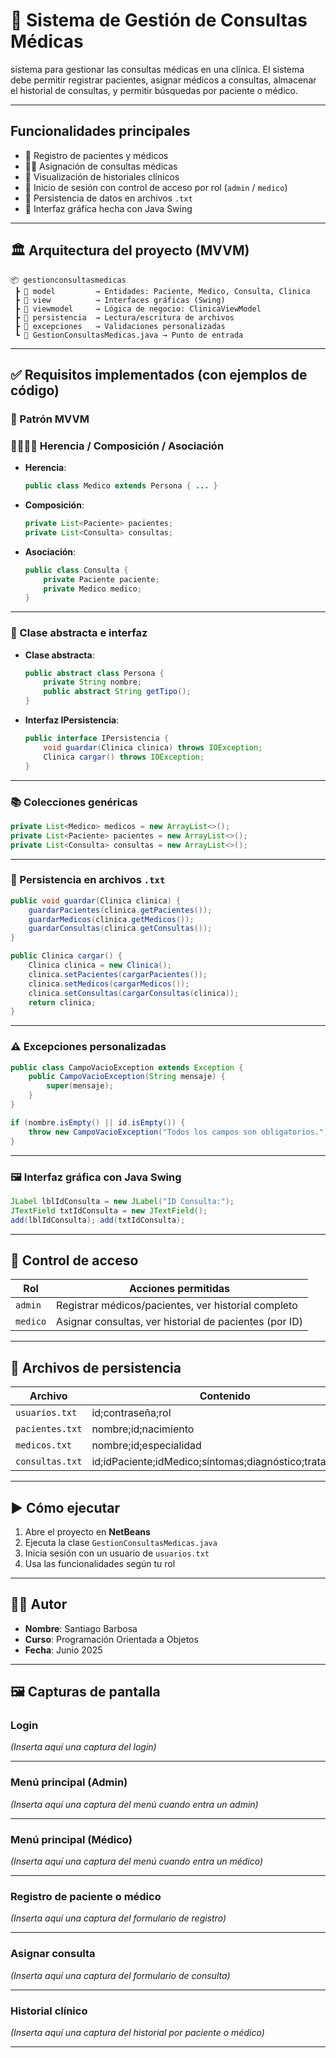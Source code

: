 
# 💉 Sistema de Gestión de Consultas Médicas
sistema para gestionar las consultas médicas en una clínica. El sistema debe permitir registrar pacientes, asignar médicos a consultas, almacenar el historial de consultas, y permitir búsquedas por paciente o médico.

---

##  Funcionalidades principales

- 🧾 Registro de pacientes y médicos
- 👨‍⚕️ Asignación de consultas médicas
- 📖 Visualización de historiales clínicos
- 🔐 Inicio de sesión con control de acceso por rol (`admin` / `medico`)
- 💾 Persistencia de datos en archivos `.txt`
- 🎨 Interfaz gráfica hecha con Java Swing

---

## 🏛️ Arquitectura del proyecto (MVVM)

```
📦 gestionconsultasmedicas
 ┣ 📂 model         → Entidades: Paciente, Medico, Consulta, Clinica
 ┣ 📂 view          → Interfaces gráficas (Swing)
 ┣ 📂 viewmodel     → Lógica de negocio: ClinicaViewModel
 ┣ 📂 persistencia  → Lectura/escritura de archivos
 ┣ 📂 excepciones   → Validaciones personalizadas
 ┗ 📄 GestionConsultasMedicas.java → Punto de entrada
```

---

## ✅ Requisitos implementados (con ejemplos de código)

### 📐 Patrón MVVM

### 👨‍👩‍👧‍👦 Herencia / Composición / Asociación

- **Herencia**:  
  ```java
  public class Medico extends Persona { ... }
  ```

- **Composición**:
  ```java
  private List<Paciente> pacientes;
  private List<Consulta> consultas;
  ```

- **Asociación**:
  ```java
  public class Consulta {
      private Paciente paciente;
      private Medico medico;
  }
  ```

---

### 🧱 Clase abstracta e interfaz

- **Clase abstracta**:
  ```java
  public abstract class Persona {
      private String nombre;
      public abstract String getTipo();
  }
  ```

- **Interfaz IPersistencia**:
  ```java
  public interface IPersistencia {
      void guardar(Clinica clinica) throws IOException;
      Clinica cargar() throws IOException;
  }
  ```

---

### 📚 Colecciones genéricas

```java
private List<Medico> medicos = new ArrayList<>();
private List<Paciente> pacientes = new ArrayList<>();
private List<Consulta> consultas = new ArrayList<>();
```

---

### 💾 Persistencia en archivos `.txt`

```java
public void guardar(Clinica clinica) {
    guardarPacientes(clinica.getPacientes());
    guardarMedicos(clinica.getMedicos());
    guardarConsultas(clinica.getConsultas());
}
```

```java
public Clinica cargar() {
    Clinica clinica = new Clinica();
    clinica.setPacientes(cargarPacientes());
    clinica.setMedicos(cargarMedicos());
    clinica.setConsultas(cargarConsultas(clinica));
    return clinica;
}
```

---

### ⚠️ Excepciones personalizadas

```java
public class CampoVacioException extends Exception {
    public CampoVacioException(String mensaje) {
        super(mensaje);
    }
}
```

```java
if (nombre.isEmpty() || id.isEmpty()) {
    throw new CampoVacioException("Todos los campos son obligatorios.");
}
```

---

### 🖼️ Interfaz gráfica con Java Swing

```java
JLabel lblIdConsulta = new JLabel("ID Consulta:");
JTextField txtIdConsulta = new JTextField();
add(lblIdConsulta); add(txtIdConsulta);
```

---

## 🔐 Control de acceso

| Rol    | Acciones permitidas                                        |
|--------|-------------------------------------------------------------|
| `admin`  | Registrar médicos/pacientes, ver historial completo        |
| `medico` | Asignar consultas, ver historial de pacientes (por ID)     |

---

## 📂 Archivos de persistencia

| Archivo        | Contenido                        |
|----------------|----------------------------------|
| `usuarios.txt`  | id;contraseña;rol                |
| `pacientes.txt` | nombre;id;nacimiento             |
| `medicos.txt`   | nombre;id;especialidad           |
| `consultas.txt` | id;idPaciente;idMedico;síntomas;diagnóstico;tratamiento |

---

## ▶️ Cómo ejecutar

1. Abre el proyecto en **NetBeans**
2. Ejecuta la clase `GestionConsultasMedicas.java`
3. Inicia sesión con un usuario de `usuarios.txt`
4. Usa las funcionalidades según tu rol

---

## 👨‍💻 Autor

- **Nombre**: Santiago Barbosa
- **Curso**: Programación Orientada a Objetos
- **Fecha**: Junio 2025

---

## 🖼️ Capturas de pantalla

### Login
*(Inserta aquí una captura del login)*

---

### Menú principal (Admin)
*(Inserta aquí una captura del menú cuando entra un admin)*

---

### Menú principal (Médico)
*(Inserta aquí una captura del menú cuando entra un médico)*

---

### Registro de paciente o médico
*(Inserta aquí una captura del formulario de registro)*

---

### Asignar consulta
*(Inserta aquí una captura del formulario de consulta)*

---

### Historial clínico
*(Inserta aquí una captura del historial por paciente o médico)*

---

